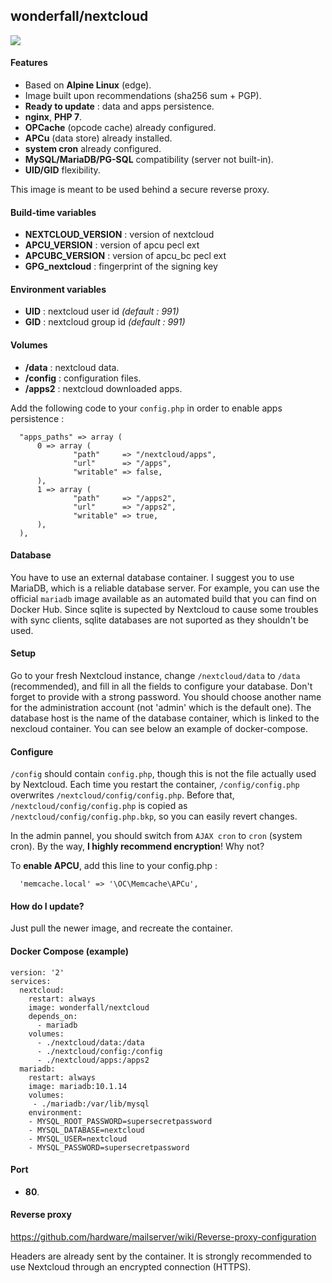 ## wonderfall/nextcloud

![](https://pix.schrodinger.io/lwq5gNX5/mSPk3B7c.png)

#### Features
- Based on **Alpine Linux** (edge).
- Image built upon recommendations (sha256 sum + PGP).
- **Ready to update** : data and apps persistence.
- **nginx**, **PHP 7**.
- **OPCache** (opcode cache) already configured.
- **APCu** (data store) already installed.
- **system cron** already configured.
- **MySQL/MariaDB/PG-SQL** compatibility (server not built-in).
- **UID/GID** flexibility.

This image is meant to be used behind a secure reverse proxy.

#### Build-time variables
- **NEXTCLOUD_VERSION** : version of nextcloud
- **APCU_VERSION** : version of apcu pecl ext
- **APCUBC_VERSION** : version of apcu_bc pecl ext
- **GPG_nextcloud** : fingerprint of the signing key

#### Environment variables
- **UID** : nextcloud user id *(default : 991)*
- **GID** : nextcloud group id *(default : 991)*

#### Volumes
- **/data** : nextcloud data.
- **/config** : configuration files.
- **/apps2** : nextcloud downloaded apps.

Add the following code to your `config.php` in order to enable apps persistence :

```
  "apps_paths" => array (
      0 => array (
              "path"     => "/nextcloud/apps",
              "url"      => "/apps",
              "writable" => false,
      ),
      1 => array (
              "path"     => "/apps2",
              "url"      => "/apps2",
              "writable" => true,
      ),
  ),
```

#### Database
You have to use an external database container. I suggest you to use MariaDB, which is a reliable database server. For example, you can use the official `mariadb` image available as an automated build that you can find on Docker Hub. Since sqlite is supected by Nextcloud to cause some troubles with sync clients, sqlite databases are not suported as they shouldn't be used. 

#### Setup
Go to your fresh Nextcloud instance, change `/nextcloud/data` to `/data` (recommended), and fill in all the fields to configure your database. Don't forget to provide with a strong password. You should choose another name for the administration account (not 'admin' which is the default one). The database host is the name of the database container, which is linked to the nexcloud container. You can see below an example of docker-compose.

#### Configure
`/config` should contain `config.php`, though this is not the file actually used by Nextcloud. Each time you restart the container, `/config/config.php` overwrites `/nextcloud/config/config.php`. Before that, `/nextcloud/config/config.php` is copied as `/nextcloud/config/config.php.bkp`, so you can easily revert changes.

In the admin pannel, you should switch from `AJAX cron` to `cron` (system cron). By the way, **I highly recommend encryption**! Why not?

To **enable APCU**, add this line to your config.php :

```
  'memcache.local' => '\OC\Memcache\APCu',
```

#### How do I update?
Just pull the newer image, and recreate the container.

#### Docker Compose (example)
```
version: '2'
services:
  nextcloud:
    restart: always
    image: wonderfall/nextcloud
    depends_on:
      - mariadb
    volumes:
      - ./nextcloud/data:/data
      - ./nextcloud/config:/config
      - ./nextcloud/apps:/apps2
  mariadb:
    restart: always
    image: mariadb:10.1.14
    volumes:
     - ./mariadb:/var/lib/mysql
    environment:
    - MYSQL_ROOT_PASSWORD=supersecretpassword
    - MYSQL_DATABASE=nextcloud
    - MYSQL_USER=nextcloud
    - MYSQL_PASSWORD=supersecretpassword
```

#### Port
- **80**.

#### Reverse proxy
https://github.com/hardware/mailserver/wiki/Reverse-proxy-configuration

Headers are already sent by the container. It is strongly recommended to use Nextcloud through an encrypted connection (HTTPS).
